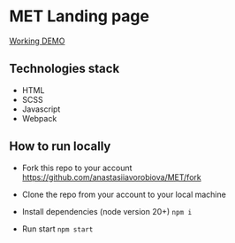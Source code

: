 # MET Landing page

[Working DEMO](https://anastasiiavorobiova.github.io/MET/build/)

## Technologies stack

- HTML
- SCSS
- Javascript
- Webpack

## How to run locally

- Fork this repo to your account
  https://github.com/anastasiiavorobiova/MET/fork

- Clone the repo from your account to your local machine

- Install dependencies (node version 20+)
  `npm i`

- Run start
  `npm start`
